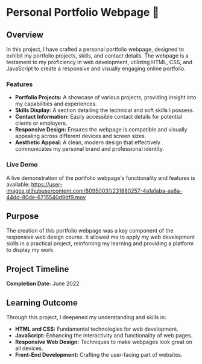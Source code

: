 # Personal Portfolio Webpage 📇

## Overview
In this project, I have crafted a personal portfolio webpage, designed to exhibit my portfolio projects, skills, and contact details. The webpage is a testament to my proficiency in web development, utilizing HTML, CSS, and JavaScript to create a responsive and visually engaging online portfolio.

### Features
- **Portfolio Projects:** A showcase of various projects, providing insight into my capabilities and experiences.
- **Skills Display:** A section detailing the technical and soft skills I possess.
- **Contact Information:** Easily accessible contact details for potential clients or employers.
- **Responsive Design:** Ensures the webpage is compatible and visually appealing across different devices and screen sizes.
- **Aesthetic Appeal:** A clean, modern design that effectively communicates my personal brand and professional identity.

### Live Demo
A live demonstration of the portfolio webpage's functionality and features is available:
https://user-images.githubusercontent.com/80950031/231880257-4a1a1aba-aa8a-44dd-80de-6715540d9df9.mov

## Purpose
The creation of this portfolio webpage was a key component of the responsive web design course. It allowed me to apply my web development skills in a practical project, reinforcing my learning and providing a platform to display my work.

## Project Timeline
**Completion Date:** June 2022

## Learning Outcome
Through this project, I deepened my understanding and skills in:
- **HTML and CSS:** Fundamental technologies for web development.
- **JavaScript:** Enhancing the interactivity and functionality of web pages.
- **Responsive Web Design:** Techniques to make webpages look great on all devices.
- **Front-End Development:** Crafting the user-facing part of websites.
